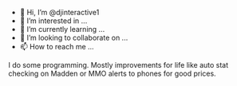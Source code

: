 - 👋 Hi, I’m @djinteractive1
- 👀 I’m interested in ...
- 🌱 I’m currently learning ...
- 💞️ I’m looking to collaborate on ...
- 📫 How to reach me ...

<!---
djinteractive1/djinteractive1 is a ✨ special ✨ repository because its `README.md` (this file) appears on your GitHub profile.
You can click the Preview link to take a look at your changes.
--->
I do some programming. Mostly improvements for life like auto stat checking on Madden or MMO alerts to phones for good prices.
